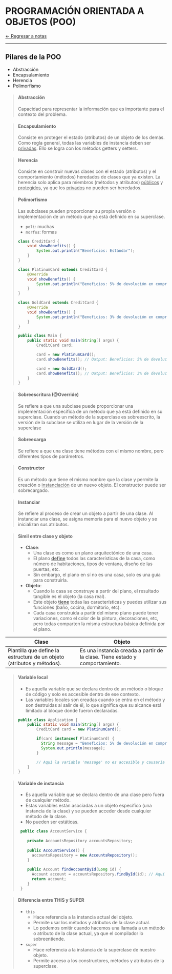 # PROGRAMACIÓN ORIENTADA A OBJETOS (POO)

[← Regresar a notas](../../../../../../README.md) <br>

---

## Pilares de la POO
- Abstracción
- Encapsulamiento
- Herencia
- Polimorfismo

> #### Abstracción
> Capacidad para representar la información que es importante para el contexto del problema.

> #### Encapsulamiento
> Consiste en proteger el estado (atributos) de un objeto de los demás.
> Como regla general, todas las variables de instancia deben ser <u>privadas</u>. Ello se logra con los métodos getters y setters.

> #### Herencia
> Consiste en construir nuevas clases con el estado (atributos) y el comportamiento (métodos) heredados de clases que ya existen.
> La herencia solo aplica para miembros (métodos y atributos) <u>públicos</u> y <u>protegidos</u>, ya que los <u>privados</u> no pueden ser heredados.

> #### Polimorfismo
> Las subclases pueden proporcionar su propia versión o implementación de un método que ya está definido en su superclase.
> - `poli`: muchas
> - `morfos`: formas
>
> ```java
> class CreditCard {
>     void showBenefits() {
>         System.out.println("Beneficios: Estándar");
>     }
> }
> 
> class PlatinumCard extends CreditCard {
>     @Override
>     void showBenefits() {
>         System.out.println("Beneficios: 5% de devolución en compras.");
>     }
> }
> 
> class GoldCard extends CreditCard {
>     @Override
>     void showBenefits() {
>         System.out.println("Beneficios: 3% de devolución en compras.");
>     }
> }
> 
> public class Main {
>     public static void main(String[] args) {
>         CreditCard card;
> 
>         card = new PlatinumCard();
>         card.showBenefits(); // Output: Beneficios: 5% de devolución en compras.
> 
>         card = new GoldCard();
>         card.showBenefits(); // Output: Beneficios: 3% de devolución en compras.
>     }
> }
> ```

> #### Sobreescritura (@Override)
> Se refiere a que una subclase puede proporcionar una implementación específica de un método que ya está definido en su superclase.
> Cuando un método de la superclase es sobreescrito, la versión de la subclase se utiliza en lugar de la versión de la superclase

> #### Sobreecarga
> Se refiere a que una clase tiene métodos con el mismo nombre, pero diferentes tipos de parámetros.

> #### Constructor
> Es un método que tiene el mismo nombre que la clase y permite la creación o <u>instanciación</u> de un nuevo objeto. El constructor puede ser sobrecargado.

> #### Instanciar
> Se refiere al proceso de crear un objeto a partir de una clase. 
> Al instanciar una clase, se asigna memoria para el nuevo objeto y se inicializan sus atributos.

> #### Simil entre clase y objeto
> - **Clase**: 
>   - Una clase es como un plano arquitectónico de una casa.
>   - El plano <u>**define**</u> todos las características de la casa, como número de habitaciones, tipos de ventana, diseño de las puertas, etc.
>   - Sin embargo, el plano en sí no es una casa, solo es una guía para construirla.
> - **Objeto**:
>   - Cuando la casa se construye a partir del plano, el resultado tangible es el objeto (la casa real).
>   - Este objeto <u>**tiene**</u> todas las características y puedes utilizar sus funciones (baño, cocina, dormitorio, etc).
>   - Cada casa construida a partir del mismo plano puede tener variaciones, como el color de la pintura, decoraciones, etc, pero todas comparten la misma estructura básica definida por el plano.

| Clase                                                                  | Objeto                                                                       |
|------------------------------------------------------------------------|------------------------------------------------------------------------------|
| Plantilla que define la estructura de un objeto (atributos y métodos). | Es una instancia creada a partir de la clase. Tiene estado y comportamiento. |

> #### Variable local
> - Es aquella variable que se declara dentro de un método o bloque de código y solo es accesible dentro de ese contexto.
> - Las variables locales son creadas cuando se entra en el método y son destruidas al salir de él, lo que significa que su alcance está limitado al bloque donde fueron declaradas.
> 
> ```java
> public class Application {
>     public static void main(String[] args) {
>         CreditCard card = new PlatinumCard();
> 
>         if(card instanceof PlatinumCard) {
>           String message = "Beneficios: 5% de devolución en compras.";
>           System.out.println(message);
>         }
>
>         // Aquí la variable 'message' no es accesible y causaría error de compilación
>     }
> }
> ````

> #### Variable de instancia
> - Es aquella variable que se declara dentro de una clase pero fuera de cualquier método.
> - Estas variables están asociadas a un objeto específico (una instancia de la clase) y se pueden acceder desde cualquier método de la clase.
> - No pueden ser estáticas.
> 
> ```java
>  public class AccountService {
>   
>     private AccountsRepository accountsRepository;
>     
>     public AccountService() {
>       accountsRepository = new AccountsRepository();
>     }
>     
>     public Account findAccountById(Long id) {
>       Account account = accountsRepository.findById(id); // Aquí la variable 'accountsRepository' es accesible, ya que es una variable de instancia
>       return account;
>     }
>  } 
> ```

> #### Diferencia entre THIS y SUPER
> - `this`
>   - Hace referencia a la instancia actual del objeto.
>   - Permite usar los métodos y atributos de la clase actual.
>   - Lo podemos omitir cuando hacemos una llamada a un método o atributo de la clase actual, ya que el compilador lo sobreentiende.
> - `super`
>   - Hace referencia a la instancia de la superclase de nuestro objeto.
>   - Permite acceso a los constructores, métodos y atributos de la superclase.


